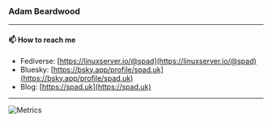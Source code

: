 ### Adam Beardwood

---

#### 📫 How to reach me

- Fediverse: [https://linuxserver.io/@spad](https://linuxserver.io/@spad)
- Bluesky: [https://bsky.app/profile/spad.uk](https://bsky.app/profile/spad.uk)
- Blog: [https://spad.uk](https://spad.uk)

---

![Metrics](https://raw.githubusercontent.com/thespad/thespad/main/github-metrics.svg)
